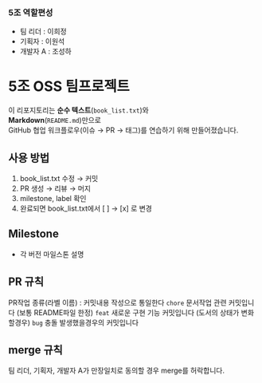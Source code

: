 ### 5조 역할편성
- 팀 리더 : 이희정
- 기획자 : 이원석
- 개발자 A : 조성하

# 5조 OSS 팀프로젝트
이 리포지토리는 **순수 텍스트**(`book_list.txt`)와  
**Markdown**(`README.md`)만으로  
GitHub 협업 워크플로우(이슈 → PR → 태그)를 연습하기 위해 만들어졌습니다.

## 사용 방법
1. book_list.txt 수정 → 커밋  
2. PR 생성 → 리뷰 → 머지  
3. milestone, label 확인  
4. 완료되면 book_list.txt에서 [ ] → [x] 로 변경

## Milestone
- 각 버전 마일스톤 설명

## PR 규칙
PR작업 종류(라벨 이름) : 커밋내용 작성으로 통일한다
``chore`` 문서작업 관련 커밋입니다 (보통 README파일 한정)
``feat`` 새로운 구현 기능 커밋입니다 (도서의 상태가 변화할경우)
``bug`` 충돌 발생했을경우의 커밋입니다

## merge 규칙
팀 리더, 기획자, 개발자 A가 만장일치로 동의할 경우 merge를 허락합니다.
